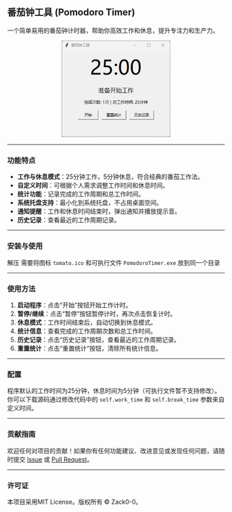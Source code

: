 ## 番茄钟工具 (Pomodoro Timer)

一个简单易用的番茄钟计时器，帮助你高效工作和休息，提升专注力和生产力。

<p align="center">
   <img src="./screenshot.png" alt="番茄钟工具截图" width="50%">
</p>

------

### 功能特点

- **工作与休息模式**：25分钟工作，5分钟休息，符合经典的番茄工作法。
- **自定义时间**：可根据个人需求调整工作时间和休息时间。
- **统计功能**：记录完成的工作周期和总工作时间。
- **系统托盘支持**：最小化到系统托盘，不占用桌面空间。
- **通知提醒**：工作和休息时间结束时，弹出通知并播放提示音。
- **历史记录**：查看最近的工作周期记录。

------

### 安装与使用

解压
需要将图标 `tomato.ico` 和可执行文件 `PomodoroTimer.exe` 放到同一个目录

------

### 使用方法

1. **启动程序**：点击“开始”按钮开始工作计时。
2. **暂停/继续**：点击“暂停”按钮暂停计时，再次点击恢复计时。
3. **休息模式**：工作时间结束后，自动切换到休息模式。
4. **统计信息**：查看完成的工作周期次数和总工作时间。
5. **历史记录**：点击“历史记录”按钮，查看最近的工作周期记录。
6. **重置统计**：点击“重置统计”按钮，清除所有统计信息。

------

### 配置

程序默认的工作时间为25分钟，休息时间为5分钟（可执行文件暂不支持修改）。你可以下载源码通过修改代码中的 `self.work_time` 和 `self.break_time` 参数来自定义时间。

------

### 贡献指南

欢迎任何对项目的贡献！如果你有任何功能建议、改进意见或发现任何问题，请随时提交 [Issue](https://github.com/Zack0-0/PomodoroTimer/issues) 或 [Pull Request](https://github.com/Zack0-0/PomodoroTimer/pulls)。

------

### 许可证

本项目采用MIT License。版权所有 © Zack0-0。